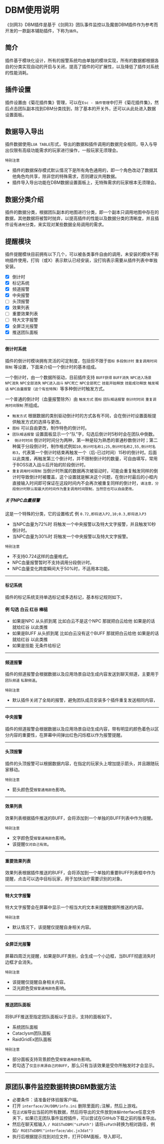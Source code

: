 # DBM使用说明

《剑网3》DBM插件是基于《剑网3》团队事件监控以及魔兽DBM插件作为参考而开发的一款副本辅助插件，下称为`插件`。

## 简介

插件基于模块化设计，所有的报警系统均由单独的模块实现，所有的数据都根据各自的分类实现自动的开启与关闭，提高了插件的可扩展性，以及降低了插件对系统的性能消耗。

## 插件设置

插件设置由《菊花插件集》管理，可以在`Esc - 插件管理`中打开《菊花插件集》，然后点击团队副本找到DBM分类找到，除了基本的开关外，还可以从此处进入数据设置面板。

## 数据导入导出

插件数据使用`LUA TABLE`形式，导出的数据和插件调用的数据完全相同，导入与导出仅限有高级功能需求的玩家进行操作，一般玩家无须理会。

`特别注意`

* 插件的数据保存模式默认情况下是所有角色通用的，即一个角色改动了数据其他角色均共享，除非您的特殊需求，否则建议共用数据。
* 插件导入导出功能在DBM数据设置面板上，无特殊需求的玩家根本无须理会。

## 数据分类介绍

插件的数据分类，根据团队副本的地图进行分类，即一个副本只调用地图中存在的数据，其他数据将被暂时抛弃，以提高插件的性能以及数据分类的清晰度，并且插件设有`通用`分类，来实现对某些数据全局调用的需求。

## 提醒模块

插件提醒模块目前拥有以下几个，可以被各类事件自由的调用，未安装的模块不影响插件使用，打钩（或X）表示默认已经安装，没打钩表示需要从插件列表中单独安装。

- [x] 倒计时
- [x] 标记系统
- [x] 频道报警
- [x] 中央报警
- [ ] 头顶报警
- [x] 效果列表
- [ ] 重要效果列表
- [ ] 特大文字报警
- [x] 全屏泛光报警
- [x] 推送团队面板

---

#### 倒计时系统

插件的倒计时模块拥有灵活的可定制度，包括但不限于`图标` `多段倒计时` `重复调用时间限制` 等设置，下面来介绍一个倒计时的基本组成。

一个倒计时，由一个数据所驱动，目前插件支持 `BUFF获得` `BUFF消失` `NPC进入场景` `NPC消失` `NPC全部消失` `NPC进入战斗` `NPC死亡` `NPC全部死亡` `技能开始释放` `技能成功释放` `触发喊话` `NPC血量报警（这个有些特殊）`等多种倒计时触发方式。

一个普通的倒计时（血量报警除外）由 `触发方式` `图标` `团队喊话报警` `倒计时时间` `重复调用时间限制` 所组成。

 * `触发方式` 根据数据的类别驱动倒计时的方式各有不同，会在倒计时设置面板提供触发方式的选择与更改。
 * `图标` 可以自由更改，制作特色的倒计时。
 * `团队喊话报警` 设置面板显示一个“队”字，勾选后倒计时5秒时会在团队中倒数。
 * ` 倒计时时间` 倒计时时间分为两种，第一种是较为熟悉的普通秒数倒计时；第二种属于分段倒计时，制作格式例如`10,倒计时名称1;25,倒计时名称2,55,倒计时名称3`，代表第一个倒计时结束再触发一个（后-已过时间）15秒的倒计时。后面以此类推，再触发第三个倒计时，并不限制倒计时的数量，可自由填写，常用于BOSS进入战斗后开始的阶段倒计时。
 * `重复调用时间限制` 当倒计时所属的数据再次被驱动时，可能会重复触发同样的倒计时导致倒计时被覆盖，这个设置就是解决这个问题，在倒计时最后的小框内直接输入时间即可保证在这段时间内不会再次被重复同样的倒计时，`请注意，分段倒计时默认取最大的时间作为重复调用时间限制，当然您也可以自由更改。`


##### 关于NPC血量报警
 
这是一个特殊的分类，它的设置格式 例 `0.72,即将进入P2,10;0.3,即将进入P3` 

* 当NPC血量为72%时 将触发一个中央报警以及特大文字报警，并且触发10秒倒计时。
* 当NPC血量为30%时 将触发一个中央报警以及特大文字报警。

`特别注意`

* 不支持0.724这样的血量格式。
* NPC血量报警暂时不支持调用分段倒计时。
* NPC血量变化跨度瞬间大于50%时，不适用本功能。

---

#### 标记系统

插件的标记系统支持单选标记或多选标记，基本标记规则如下。

####  例 勾选 白云 红谷 棒槌

* 如果是NPC   从头抓到尾 比如白云不是这个NPC  那就把白云给他 如果是的话 就给红谷 以此类推
* 如果是BUFF  从头抓到尾 比如白云没有这个BUFF 那就把白云给他 如果是的话 就给红谷 以此类推
* 如果是技能 无条件给标记

---

#### 频道报警

插件的频道报警会根据数据以及应用场景自动生成内容发送到聊天频道，主要用于`团队频道` `私聊频道`。

`特别注意`

* 默认插件关闭了全局的报警，避免团队成员安装多个插件重复发送相同内容，

---

#### 中央报警

插件的频道报警会根据数据以及应用场景自动生成内容，带有明显的颜色着色以区分内容的重要性，在屏幕中间弹出红色闪烁框以作为报警提醒。

---

#### 头顶报警

插件的头顶报警可以根据数据内容，在指定的玩家头上增加提示箭头，并且跟随玩家移动。

`特别注意`

* 箭头颜色受`报警通用颜色`影响。

---

#### 效果列表

效果列表根据插件推送的BUFF，会将添加到一个单独的BUFF列表中作为提醒。

`特别注意`

* 文字颜色受`报警通用颜色`影响。
* 该提醒`仅对自己有效`。

---

#### 重要效果列表

效果列表根据插件推送的BUFF，会将添加到一个单独的重要BUFF列表框中作为提醒，点击可以选中目标玩家，用于加快治疗需要识别的对象。

---

#### 特大文字报警

特大文字报警会在屏幕中显示一个相当大的文本来提醒数据所推送的内容。

`特别注意`

* 默认情况下，该提醒仅提醒自身相关内容。

----

#### 全屏泛光报警

屏幕四周泛光提醒，如果是BUFF类别，会生成一个小边框，当BUFF彻底消失时边框才会消失。

`特别注意`

* 该提醒仅提醒自身相关内容。
* 泛光颜色受`报警通用颜色`影响。

----

#### 推送团队面板

将BUFF推送至指定团队面板以于显示，支持的面板如下。

* 系统团队面板
* Cataclysm团队面板
* RaidGridEx团队面板

`特别注意`

* 部分面板支持背景颜色受`报警通用颜色`影响。
* 若勾选了`仅显示来源自己的BUFF`，那么只有当该效果是受你所触发时才会显示。

----

## 原团队事件监控数据转换DBM数据方法
 * 必要条件：请准备好体验服客户端。
 * 打开 `interface/JH/DBM/info.ini` 删除里面的`;`注解，然后上游戏。
 * 在`正式服`导出当前的所有数据，然后将导出的文件放到`体服`interface任意文件夹下，如果已无团队事件监控插件，可以尝试在GitHub下载之前的版本导出。
 * 然后在聊天框输入 `/ RGESToDBM("szPath")` 请将`szPath`转换为相对路径，例如`/ RGESToDBM("interface/abc.jx3dat")`
 * 执行后根据提示找到对应文件，打开DBM面板，导入即可。

